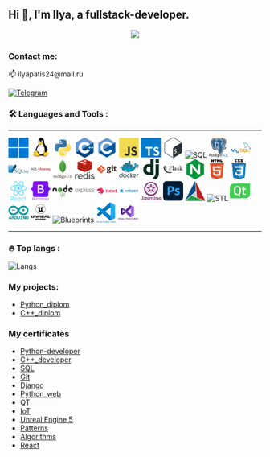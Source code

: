 <h2>Hi 👋, I'm  Ilya, a fullstack-developer.</h2>

<div id="header" align="center">
  <img src="https://media.giphy.com/media/M9gbBd9nbDrOTu1Mqx/giphy.gif" width="100"/>
</div>
<h3>Contact me:</h3> 
📫 ilyapatis24@mail.ru

[![Telegram](https://img.shields.io/badge/telegram-0088cc?style=for-the-badge&logo=telegram&logoColor=white)](https://t.me/Patis24)
### :hammer_and_wrench: Languages and Tools :
<hr>
<div>
  <img src="https://raw.githubusercontent.com/devicons/devicon/refs/heads/master/icons/windows11/windows11-original.svg" title="Windows" alt="Windows" width="40" height="40">
  <img src="https://raw.githubusercontent.com/devicons/devicon/refs/heads/master/icons/linux/linux-original.svg" title="Linux" alt="Linux" width="40" height="40">
  <img src="https://raw.githubusercontent.com/devicons/devicon/refs/heads/master/icons/python/python-original.svg" title="Python" alt="Python" width="40" height="40">
  <img src="https://raw.githubusercontent.com/devicons/devicon/refs/heads/master/icons/cplusplus/cplusplus-original.svg" title="C++" alt="C++" width="40" height="40">
  <img src="https://raw.githubusercontent.com/devicons/devicon/refs/heads/master/icons/c/c-original.svg" title="C" alt="C" width="40" height="40">
  <img src="https://raw.githubusercontent.com/devicons/devicon/refs/heads/master/icons/javascript/javascript-original.svg" title="Javascript" alt="Javascript" width="40" height="40">
  <img src="https://raw.githubusercontent.com/devicons/devicon/refs/heads/master/icons/typescript/typescript-original.svg" title="Typescript" alt="Typescript" width="40" height="40">
  <img src="https://raw.githubusercontent.com/devicons/devicon/refs/heads/master/icons/bash/bash-original.svg" title="Bash" alt="Bash" width="40" height="40">
  <img src="https://u.netology.ru/backend/uploads/page_assets/images/file/46280/tools_SQL_color.png" title="SQL" alt="SQL" width="40" height="40">
  <img src="https://raw.githubusercontent.com/devicons/devicon/1119b9f84c0290e0f0b38982099a2bd027a48bf1/icons/postgresql/postgresql-original-wordmark.svg" title="PostgreSQL" alt="PostgreSQL" width="40" height="40">
  <img src="https://raw.githubusercontent.com/devicons/devicon/ca28c779441053191ff11710fe24a9e6c23690d6/icons/mysql/mysql-original-wordmark.svg" title="MySQL" alt="MySQL" width="40" height="40">
  <img src="https://raw.githubusercontent.com/devicons/devicon/refs/heads/master/icons/sqlite/sqlite-original-wordmark.svg" title="SQLite" alt="SQLite" width="40" height="40">
  <img src="https://raw.githubusercontent.com/devicons/devicon/refs/heads/master/icons/sqlalchemy/sqlalchemy-original-wordmark.svg" title="SQLAlchemy" alt="SQLAlchemy " width="40" height="40">
  <img src="https://raw.githubusercontent.com/devicons/devicon/refs/heads/master/icons/mongodb/mongodb-original-wordmark.svg" title="MongoDB " alt="MongoDB " width="40" height="40">
  <img src="https://raw.githubusercontent.com/devicons/devicon/refs/heads/master/icons/redis/redis-original-wordmark.svg" title="Redis " alt="Redis " width="40" height="40">
  <img src="https://raw.githubusercontent.com/devicons/devicon/1119b9f84c0290e0f0b38982099a2bd027a48bf1/icons/git/git-original-wordmark.svg" title="Git" alt="Git" width="40" height="40">
  <img src="https://raw.githubusercontent.com/devicons/devicon/refs/heads/master/icons/docker/docker-original-wordmark.svg" title="Docker" alt="Docker" width="40" height="40">
  <img src="https://raw.githubusercontent.com/devicons/devicon/refs/heads/master/icons/django/django-plain.svg" title="Django" alt="Django" width="40" height="40">
  <img src="https://raw.githubusercontent.com/devicons/devicon/refs/heads/master/icons/flask/flask-original-wordmark.svg" title="Flask" alt="Flask" width="40" height="40">
  <img src="https://raw.githubusercontent.com/devicons/devicon/refs/heads/master/icons/nginx/nginx-original.svg" title="Nginx" alt="Nginx" width="40" height="40">
  <img src="https://raw.githubusercontent.com/devicons/devicon/refs/heads/master/icons/html5/html5-original-wordmark.svg" title="HTML5" alt="HTML5" width="40" height="40">
  <img src="https://raw.githubusercontent.com/devicons/devicon/refs/heads/master/icons/css3/css3-original-wordmark.svg" title="CSS3" alt="CSS3" width="40" height="40">
  <img src="https://raw.githubusercontent.com/devicons/devicon/refs/heads/master/icons/react/react-original-wordmark.svg" title="React" alt="React" width="40" height="40">
  <img src="https://raw.githubusercontent.com/devicons/devicon/refs/heads/master/icons/bootstrap/bootstrap-original-wordmark.svg" title="Bootstrap" alt="Bootstrap" width="40" height="40">
  <img src="https://raw.githubusercontent.com/devicons/devicon/refs/heads/master/icons/nodejs/nodejs-original-wordmark.svg" title="Node.js" alt="Node.js" width="40" height="40">
  <img src="https://raw.githubusercontent.com/devicons/devicon/refs/heads/master/icons/express/express-original-wordmark.svg" title="Express.js" alt="Express.js" width="40" height="40">
  <img src="https://raw.githubusercontent.com/devicons/devicon/refs/heads/master/icons/nestjs/nestjs-original-wordmark.svg" title="Nest.js" alt="Nest.js" width="40" height="40">
  <img src="https://raw.githubusercontent.com/devicons/devicon/refs/heads/master/icons/webpack/webpack-original-wordmark.svg" title="Webpack" alt="Webpack" width="40" height="40">
  <img src="https://raw.githubusercontent.com/devicons/devicon/refs/heads/master/icons/jasmine/jasmine-original-wordmark.svg" title="Jasmine " alt="Jasmine " width="40" height="40">
  <img src="https://raw.githubusercontent.com/devicons/devicon/refs/heads/master/icons/photoshop/photoshop-original.svg" title="Photoshop " alt="Photoshop " width="40" height="40">
  <img src="https://raw.githubusercontent.com/devicons/devicon/1119b9f84c0290e0f0b38982099a2bd027a48bf1/icons/cmake/cmake-original.svg" title="Cmake" alt="Cmake" width="40" height="40">
  <img src="https://u.netology.ru/backend/uploads/page_assets/images/file/46337/tools_STL_color.png" title="STL" alt="STL" width="40" height="40">
  <img src="https://raw.githubusercontent.com/devicons/devicon/1119b9f84c0290e0f0b38982099a2bd027a48bf1/icons/qt/qt-original.svg" title="QT" alt="QT" width="40" height="40">
  <img src="https://raw.githubusercontent.com/devicons/devicon/1119b9f84c0290e0f0b38982099a2bd027a48bf1/icons/arduino/arduino-original-wordmark.svg" title="Arduino" alt="Arduino " width="40" height="40">
  <img src="https://raw.githubusercontent.com/devicons/devicon/1119b9f84c0290e0f0b38982099a2bd027a48bf1/icons/unrealengine/unrealengine-original-wordmark.svg"  title="Unreal Engine 5" alt="Unreal Engine 5" width="40" height="40">
  <img src="https://u.netology.ru/backend/uploads/page_assets/images/file/46342/tools_Blueprints_color.png" title="Blueprints" alt="Blueprints" width="40" height="40">
  <img src="https://raw.githubusercontent.com/devicons/devicon/refs/heads/master/icons/vscode/vscode-original-wordmark.svg" title="VS code" alt="VS code" width="40" height="40">
  <img src="https://raw.githubusercontent.com/devicons/devicon/refs/heads/master/icons/visualstudio/visualstudio-original-wordmark.svg" title="Visual Studio" alt="Visual Studio" width="40" height="40">
</div>
<hr>

### :fire: Top langs :

![Langs](https://github-readme-stats.vercel.app/api/top-langs/?username=ilyapatis24&layout=compact)

### My projects:
- [Python_diplom](https://github.com/ilyapatis24/diplom)
- [C++_diplom](https://github.com/ilyapatis24/CppDiplom)
    
### My certificates
- [Python-developer](https://github.com/ilyapatis24/ilyapatis24/blob/main/Python-developer.jpg)
- [C++_developer](https://github.com/ilyapatis24/ilyapatis24/blob/main/C++_developer.jpg)
- [SQL](https://github.com/ilyapatis24/ilyapatis24/blob/main/sql.jpg)
- [Git](https://github.com/ilyapatis24/ilyapatis24/blob/main/git.jpg)
- [Django](https://github.com/ilyapatis24/ilyapatis24/blob/main/Django.jpg)
- [Python_web](https://github.com/ilyapatis24/ilyapatis24/blob/main/Web_dev.jpg)
- [QT](https://github.com/ilyapatis24/ilyapatis24/blob/main/QT.jpg)
- [IoT](https://github.com/ilyapatis24/ilyapatis24/blob/main/iot.jpg)
- [Unreal Engine 5](https://github.com/ilyapatis24/ilyapatis24/blob/main/unreal_engine.jpg)
- [Patterns](https://github.com/ilyapatis24/ilyapatis24/blob/main/patterns.jpg)
- [Algorithms](https://github.com/ilyapatis24/ilyapatis24/blob/main/Algorithms.jpg)
- [React](https://github.com/ilyapatis24/ilyapatis24/blob/main/react.jpg)

